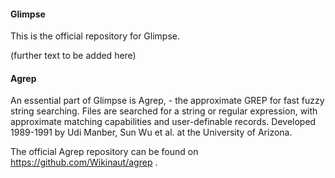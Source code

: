 #### Glimpse


This is the official repository for Glimpse.

(further text to be added here)


#### Agrep


An essential part of Glimpse is Agrep, - the approximate GREP for fast fuzzy string searching. Files are searched for a string or regular expression, with approximate matching capabilities and user-definable records. Developed 1989-1991 by Udi Manber, Sun Wu et al. at the University of Arizona.

The official Agrep repository can be found on https://github.com/Wikinaut/agrep .
